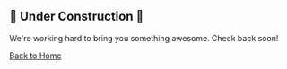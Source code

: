 <section class="d-flex align-items-center justify-content-center text-center">
  <div>
    <h1 class="display-4 mb-3">🚧 Under Construction 🚧</h1>
    <p class="lead mb-4">We're working hard to bring you something awesome. Check back soon!</p>
    <a href="/" class="btn btn-outline-light">Back to Home</a>
  </div>
</section>
